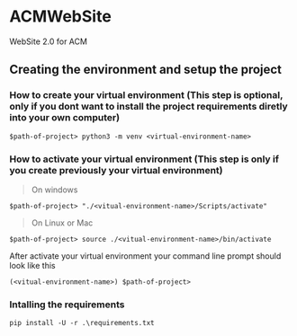 # ACMWebSite
WebSite 2.0 for ACM

## Creating the environment and setup the project

### How to create your virtual environment (This step is optional, only if you dont want to install the project requirements diretly into your own computer)
```shell
$path-of-project> python3 -m venv <virtual-environment-name>
```

### How to activate your virtual environment (This step is only if you create previously your virtual environment)

> On windows
```shell
$path-of-project> "./<vitual-environment-name>/Scripts/activate"
```

> On Linux or Mac
```shell
$path-of-project> source ./<vitual-environment-name>/bin/activate
```

After activate your virtual environment your command line prompt should look like this
```shell
(<vitual-environment-name>) $path-of-project>
```

### Intalling the requirements
```shell
pip install -U -r .\requirements.txt
```
